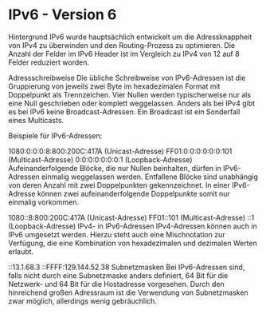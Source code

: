 
# IPv6 - Version 6

Hintergrund
IPv6 wurde hauptsächlich entwickelt um die Adressknappheit von IPv4 zu überwinden und den Routing-Prozess zu optimieren. Die Anzahl der Felder im IPv6 Header ist im Vergleich zu IPv4 von 12 auf 8 Felder reduziert worden.

Adressschreibweise
Die übliche Schreibweise von IPv6-Adressen ist die Gruppierung von jeweils zwei Byte im hexadezimalen Format mit Doppelpunkt als Trennzeichen. Vier Nullen werden typischerweise nur als eine Null geschrieben oder komplett weggelassen. Anders als bei IPv4 gibt es bei IPv6 keine Broadcast-Adressen. Ein Broadcast ist ein Sonderfall eines Multicasts.

Beispiele für IPv6-Adressen:

1080:0:0:0:8:800:200C:417A (Unicast-Adresse)
FF01:0:0:0:0:0:0:101 (Multicast-Adresse)
0:0:0:0:0:0:0:1 (Loopback-Adresse)
Aufeinanderfolgende Blöcke, die nur Nullen beinhalten, dürfen in IPv6-Adressen einmalig weggelassen werden. Entfallene Blöcke sind unabhängig von deren Anzahl mit zwei Doppelpunkten gekennzeichnet. In einer IPv6-Adresse können zwei aufeinanderfolgende Doppelpunkte somit nur einmalig vorkommen.

1080::8:800:200C:417A (Unicast-Adresse)
FF01::101 (Multicast-Adresse)
::1 (Loopback-Adresse)
IPv4- in IPv6-Adressen
IPv4-Adressen können auch in IPv6 umgesetzt werden. Hierzu steht auch eine Mischnotation zur Verfügung, die eine Kombination von hexadezimalen und dezimalen Werten erlaubt.

::13.1.68.3
::FFFF:129.144.52.38
Subnetzmasken
Bei IPv6-Adressen sind, falls nicht durch eine Subnetzmaske anders definiert, 64 Bit für die Netzwerk- und 64 Bit für die Hostadresse vorgesehen. Durch den hinreichend großen Adressraum ist die Verwendung von Subnetzmasken zwar möglich, allerdings wenig gebräuchlich.